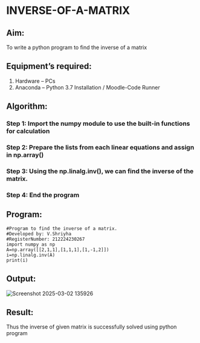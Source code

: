 # INVERSE-OF-A-MATRIX
## Aim:
To write a python program to find the inverse of a matrix
## Equipment’s required:
1. 	Hardware – PCs
2. 	Anaconda – Python 3.7 Installation / Moodle-Code Runner
## Algorithm:
### Step 1: Import the numpy module to use the built-in functions for calculation
### Step 2: Prepare the lists from each linear equations and assign in np.array()
### Step 3: Using the np.linalg.inv(), we can find the inverse of the matrix.
### Step 4: End the program

## Program:
```
#Program to find the inverse of a matrix.
#Developed by: V.Shriyha
#RegisterNumber: 212224230267
import numpy as np
A=np.array([[2,1,1],[1,1,1],[1,-1,2]])
i=np.linalg.inv(A)
print(i)
```
## Output:
![Screenshot 2025-03-02 135926](https://github.com/user-attachments/assets/75975ce1-96c4-4020-a51f-1449fdad4015)

## Result:
Thus the inverse of given matrix is successfully solved using python program

